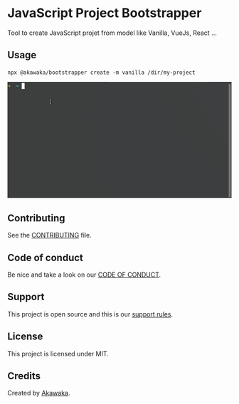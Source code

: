 # JavaScript Project Bootstrapper

Tool to create JavaScript projet from model like Vanilla, VueJs, React ...

## Usage

```shell
npx @akawaka/bootstrapper create -m vanilla /dir/my-project
```

![Example](docs/example.gif)

## Contributing

See the [CONTRIBUTING](docs/CONTRIBUTING.md) file.

## Code of conduct

Be nice and take a look on our [CODE OF CONDUCT](docs/CODE_OF_CONDUCT.md).

## Support

This project is open source and this is our [support rules](docs/SUPPORT.md).

## License

This project is licensed under MIT.

## Credits

Created by [Akawaka](https://akawaka.fr).
